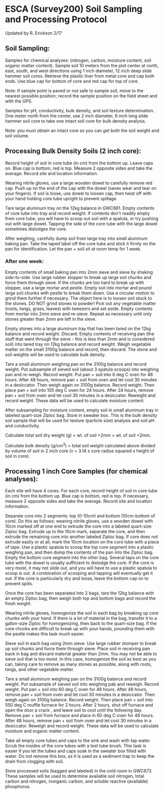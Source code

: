 # **ESCA (Survey200) Soil Sampling and Processing Protocol**

Updated by R. Erickson 2/17

## **Soil Sampling:**

Samples for chemical analyses: (nitrogen, carbon, moisture content, soil organic matter content). Sample soil 10 meters from the plot center at north, east, south, and west directions using 1 inch diameter, 12 inch deep slide hammer soil cores. Retrieve the plastic liner from metal core and cap both ends. Use blue cap for bottom of core and red cap for top of core.

Note: if sample point is paved or not safe to sample soil, move to the nearest possible position; record the sample position on the field sheet and with the GPS.

Samples for pH, conductivity, bulk density, and soil texture determination: One meter north from the center, use 2 inch diameter, 6 inch long slide hammer soil core to take one intact soil core for bulk density analysis.

Note: you must obtain an intact core so you can get both the soil weight and soil volume.


## **Processing Bulk Density Soils (2 inch core):**

Record height of soil in core tube (in cm) from the bottom up. Leave caps on. Blue cap is bottom, red is top. Measure 2 opposite sides and take the average. Record site and location information.

Wearing nitrile gloves, use a large wooden dowel to carefully remove red cap. Push up on the end of the cap with the dowel (saves wear and tear on your fingers). If soil is loose, use dowel to loosen cap, then twist off with your hand holding core tube upright to prevent spillage.

Tare large aluminum tray on the 12kg balance in GWC681. Empty contents of core tube into tray and record weight. If contents don't readily empty from core tube, you will have to scoop out soil with a spatula, or try pushing out with large dowel. Tapping the side of the core tube with the large dowel sometimes dislodges the core.

After weighing, carefully dump soil from large tray into small aluminum baking pan. Take the taped label off the core tube and stick it firmly on the pan for identification. Let the pan + soil sit at room temp for 1 week.

### After one week:

Empty contents of small baking pan into 2mm sieve and sieve by shaking side-to-side. Use large rubber stopper to break up large soil chunks and force them through sieve. If the chunks are too hard to break up with stopper, use a large mortar and pestle. Empty soil into mortar and pound large soil chunks with pestle to break them down. Use a circular motion to grind them further if necessary. The object here is to loosen soil stuck to the stones. DO NOT grind stones to powder! Pick out any vegetable matter (roots, twigs, grass, leaves) with tweezers and set aside. Empty contents from mortar into 2mm sieve and re-sieve. Repeat as necessary until only stones greater than 2mm are left in the sieve.

Empty stones into a large aluminum tray that has been tared on the 12kg balance and record weight. Discard. Empty contents of receiving pan (the stuff that went through the sieve - this is less than 2mm and is considered soil) into tared tray on 12kg balance and record weight. Weigh vegetable matter on the small 3100g balance and record, then discard. The stone and soil weights will be used to calculate bulk density.

Tare a small aluminum weighing pan on the 3100g balance and record weight. Put subsample of sieved soil (about 3 spatula scoops) into weighing pan and re-weigh. Record weight. Put pan + soil into 6 deg C oven for 48 hours. After 48 hours, remove pan + soil from oven and let cool 30 minutes in a desiccator. Then weigh again on 3100g balance. Record weight. Then place pan + soil into 105 deg C oven for 24 hours. After 24 hours, remove pan + soil from oven and let cool 30 minutes in a desiccator. Reweight and record weight. These data will be used to calculate moisture content.

After subsampling for moisture content, empty soil in small aluminum tray in labeled quart-size Ziploc bag. Store in sweater box. This is the bulk density soil sample that will be used for texture (particle size) analysis and soil pH and conductivity.

Calculate total soil dry weight (g) = wt. of soil >2mm + wt. of soil <2mm.

Calculate bulk density (g/cm<sup>3</sup>) = total soil weight calculated above divided by volume of soil in 2 inch core (v = 3.14 x core radius squared x height of soil in core).

## **Processing 1 inch Core Samples (for chemical analyses):**

Each site will have 4 cores. For each core, record height of soil in core tube (in cm) from the bottom up. Blue cap is bottom, red is top. If necessary, measure 2 opposite sides and take the average. Record site and location information.

Separate core into 2 segments: top (0-10cm) and bottom (10cm-bottom of core). Do this as follows: wearing nitrile gloves, use a wooden dowel with 10cm marked off at one end to extrude the core into a labeled quart-size Ziploc bag. Extrude up to the 10cm mark, separate the core, and then extrude the remaining core into another labeled Ziploc bag. If core does not extrude easily or at all, mark the 10cm location on the core tube with a piece of tape. Use a plastic spatula to scoop the top core segment into a plastic weighing pan, and then dump the contents of the pan into the Ziploc bag. Empty the bottom core segment into the other bag. Several taps on the core tube with the dowel is usually sufficient to dislodge the core. If the core is very moist, it may not slide out, and you will have to use a plastic spatula to scoop is out. A combination of scooping and tapping will eventually get it out. If the core is particularly dry and loose, leave the bottom cap on to prevent spills.

Once the core has been separated into 2 bags, tare the 12kg balance with an empty Ziploc bag, then weigh both top and bottom bags and record the fresh weight.

Wearing nitrile gloves, homogenize the soil in each bag by breaking up core chunks with your hand. If there is a lot of material in the bag, transfer it to a gallon-size Ziploc for homogenizing, then back to the quart-size bag. If the core chunks are difficult to break up with your hands, pounding them with the pestle makes this task much easier.

Sieve soil in each bag using 2mm sieve. Use large rubber stomper to break up soil chunks and force them through sieve. Place soil in receiving pan back in bag and discard material greater than 2mm. You may not be able to sieve soil that is too moist. In this case, homogenize the soil as best as you can, taking care to remove as many stones as possible, along with roots, twigs, and other vegetable matter.

Tare a small aluminum weighing pan on the 3100g balance and record weight. Put subsample of sieved soil into weighing pab and reweigh. Record weight. Put pan + soil into 60 deg C oven for 48 hours. After 48 hours, remove pan + soil from oven and let cool 30 minutes in a desiccator. Then weigh again on 3100g balance. Record weight. Then place pan + soil into 550 deg C muffle furnace for 2 hours. After 2 hours, shut off furnace and open the door a crack , and leave soil to cool until the following day. Remove pan + soil from furnace and place in 60 deg C oven for 48 hours. After 48 hours, remove pan + soil from oven and let cool 30 minutes in a desiccator. Reweigh and record weight. These data will be used to calculate moisture and organic matter content.

Take all empty core tubes and caps to the sink and wash with tap water. Scrub the insides of the core tubes with a test tube brush. This task is easier if you let the tubes and caps soak in the sweater box filled with water. Do not remove this box, as it is used as a sediment trap to keep the drain from clogging with soil.

Store processed soils (bagged and labeled) in the cold room in GWC673. These samples will be used to determine available soil nitrogen, total carbon and nitrogen, inorganic carbon, and soluble reactive (available) phosphorus.